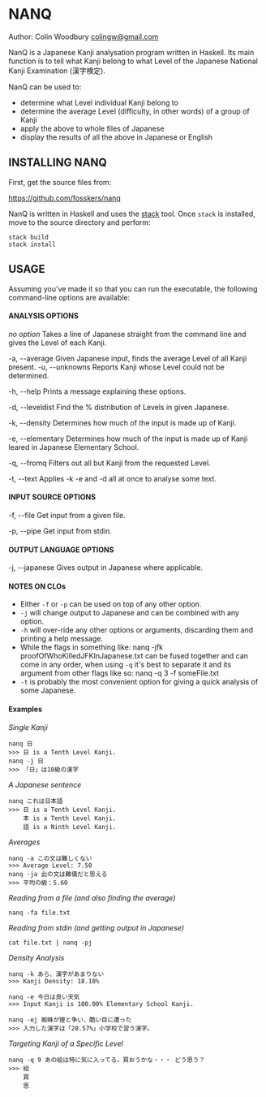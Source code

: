 NANQ
====
Author:  Colin Woodbury <colingw@gmail.com>

NanQ is a Japanese Kanji analysation program written in Haskell. Its main
function is to tell what Kanji belong to what Level of the Japanese National
Kanji Examination (漢字検定).

NanQ can be used to:
 - determine what Level individual Kanji belong to
 - determine the average Level (difficulty, in other words)
   of a group of Kanji
 - apply the above to whole files of Japanese
 - display the results of all the above in Japanese or English

INSTALLING NANQ
---------------
First, get the source files from:

https://github.com/fosskers/nanq

NanQ is written in Haskell and uses the
[stack](http://docs.haskellstack.org/en/stable/README.html) tool. Once
`stack` is installed, move to the source directory and perform:

    stack build
    stack install

USAGE
-----
Assuming you've made it so that you can run the executable, the following
command-line options are available:

#### ANALYSIS OPTIONS
 *no option*      Takes a line of Japanese straight from the
                  command line and gives the Level of each Kanji.

 -a, --average    Given Japanese input, finds the average Level of
                  all Kanji present.
 -u, --unknowns   Reports Kanji whose Level could not be determined.

 -h, --help       Prints a message explaining these options.

 -d, --leveldist  Find the % distribution of Levels in given Japanese.

 -k, --density    Determines how much of the input is made up of Kanji.

 -e, --elementary Determines how much of the input is made up of Kanji
                  leared in Japanese Elementary School.

 -q, --fromq      Filters out all but Kanji from the requested Level.

 -t, --text       Applies -k -e and -d all at once to analyse some text.

#### INPUT SOURCE OPTIONS
 -f, --file       Get input from a given file.

 -p, --pipe       Get input from stdin.

#### OUTPUT LANGUAGE OPTIONS
 -j, --japanese   Gives output in Japanese where applicable.

#### NOTES ON CLOs
 * Either `-f` or `-p` can be used on top of any other option.
 * `-j` will change output to Japanese and can be combined with any option.
 * `-h` will over-ride any other options or arguments, discarding them and
   printing a help message.
 * While the flags in something like:
       nanq -jfk proofOfWhoKilledJFKInJapanese.txt
   can be fused together and can come in any order, when using `-q`
   it's best to separate it and its argument from other flags like so:
       nanq -q 3 -f someFile.txt
 * `-t` is probably the most convenient option for giving a quick
   analysis of some Japanese.

#### Examples
*Single Kanji*
```
nanq 日
>>> 日 is a Tenth Level Kanji.
nanq -j 日
>>> 「日」は10級の漢字
```

*A Japanese sentence*
```
nanq これは日本語
>>> 日 is a Tenth Level Kanji.
    本 is a Tenth Level Kanji.
    語 is a Ninth Level Kanji.
```

*Averages*
```
nanq -a この文は難しくない
>>> Average Level: 7.50
nanq -ja 此の文は難儀だと思える
>>> 平均の級：5.60
```

*Reading from a file (and also finding the average)*
```
nanq -fa file.txt
```

*Reading from stdin (and getting output in Japanese)*
```
cat file.txt | nanq -pj
```

*Density Analysis*
```
nanq -k あら、漢字があまりない
>>> Kanji Density: 18.18%

nanq -e 今日は良い天気
>>> Input Kanji is 100.00% Elementary School Kanji.

nanq -ej 蜘蛛が狸と争い、酷い目に遭った
>>> 入力した漢字は「28.57%」小学校で習う漢字。
```

*Targeting Kanji of a Specific Level*
```
nanq -q 9 あの絵は特に気に入ってる。買おうかな・・・ どう思う？
>>> 絵
    買
    思
```
